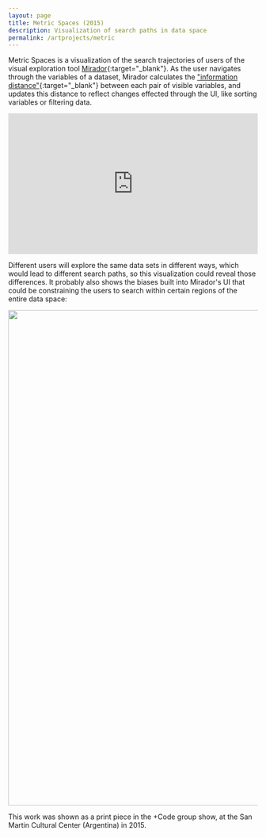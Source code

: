 ```yaml
---
layout: page
title: Metric Spaces (2015)
description: Visualization of search paths in data space
permalink: /artprojects/metric
---
```


Metric Spaces is a visualization of the search trajectories of users of the visual exploration tool [Mirador](https://fathom.info/mirador/){:target="_blank"}. As the user navigates through the
variables of a dataset, Mirador calculates the ["information distance"](https://fathom.info/notebook/12395/){:target="_blank"} between each pair of visible variables, and updates this
distance to reflect changes effected through the UI, like sorting variables or filtering data.

<!-- <iframe src="https://player.vimeo.com/video/143709780" width="740" height="417" frameborder="0" webkitallowfullscreen mozallowfullscreen allowfullscreen></iframe> -->

<div style="padding:56.25% 0 0 0;position:relative;"><iframe src="https://player.vimeo.com/video/143709780?title=0&byline=0&portrait=0" style="position:absolute;top:0;left:0;width:100%;height:100%;" frameborder="0" webkitallowfullscreen mozallowfullscreen allowfullscreen></iframe></div><script src="https://player.vimeo.com/api/player.js"></script>

Different users will explore the same data sets in different ways, which would lead to different search paths, so this visualization could reveal those differences.
It probably also shows the biases built into Mirador's UI that could be constraining the users to search within certain regions of the entire data space:

<img width="1000" src="http://portfolio.andrescolubri.net/images/search-patterns.png" style="background:none; border:none; box-shadow:none"/>

This work was shown as a print piece in the +Code group show, at the San Martin Cultural Center (Argentina) in 2015.
